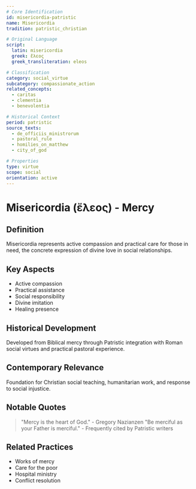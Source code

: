 ```yaml
---
# Core Identification
id: misericordia-patristic
name: Misericordia
tradition: patristic_christian

# Original Language
script:
  latin: misericordia
  greek: ἔλεος
  greek_transliteration: eleos

# Classification
category: social_virtue
subcategory: compassionate_action
related_concepts:
  - caritas
  - clementia
  - benevolentia

# Historical Context
period: patristic
source_texts:
  - de_officiis_ministrorum
  - pastoral_rule
  - homilies_on_matthew
  - city_of_god

# Properties
type: virtue
scope: social
orientation: active
---
```


# Misericordia (ἔλεος) - Mercy

## Definition
Misericordia represents active compassion and practical care for those in need, the concrete expression of divine love in social relationships.

## Key Aspects
- Active compassion
- Practical assistance
- Social responsibility
- Divine imitation
- Healing presence

## Historical Development
Developed from Biblical mercy through Patristic integration with Roman social virtues and practical pastoral experience.

## Contemporary Relevance
Foundation for Christian social teaching, humanitarian work, and response to social injustice.

## Notable Quotes
> "Mercy is the heart of God." - Gregory Nazianzen
> "Be merciful as your Father is merciful." - Frequently cited by Patristic writers

## Related Practices
- Works of mercy
- Care for the poor
- Hospital ministry
- Conflict resolution